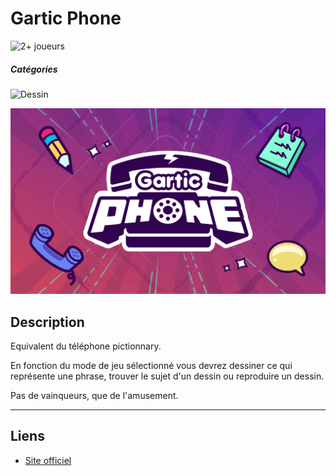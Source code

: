 # Gartic Phone

![2+ joueurs](https://img.shields.io/badge/-2+%20joueurs-%23444444)


##### Catégories
![Dessin](https://img.shields.io/badge/-Dessin-%23444444)

![](img/gartic_phone.png)

## Description
Equivalent du téléphone pictionnary.

En fonction du mode de jeu sélectionné vous devrez dessiner ce qui représente une phrase, trouver le sujet d'un dessin ou reproduire un dessin.

Pas de vainqueurs, que de l'amusement.

---

## Liens
- [Site officiel](https://garticphone.com)
